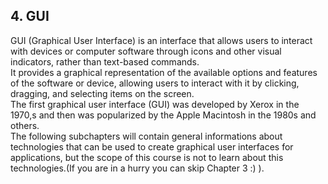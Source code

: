 ## 4. GUI

GUI (Graphical User Interface) is an interface that allows users to interact with devices or computer software through icons and other visual indicators, rather than text-based commands.  
It provides a graphical representation of the available options and features of the software or device, allowing users to interact with it by clicking, dragging, and selecting items on the screen.      
The first graphical user interface (GUI) was developed by Xerox in the 1970,s and then was popularized by the Apple Macintosh in the 1980s and others.  
The following subchapters will contain general informations about technologies that can be used to create graphical user interfaces for applications, but the scope of this course is not to learn about this technologies.(If you are in a hurry you can skip Chapter 3 :) ).
